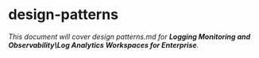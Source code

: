 # design-patterns

_This document will cover design patterns.md for **Logging Monitoring and Observability\Log Analytics Workspaces for Enterprise**._
